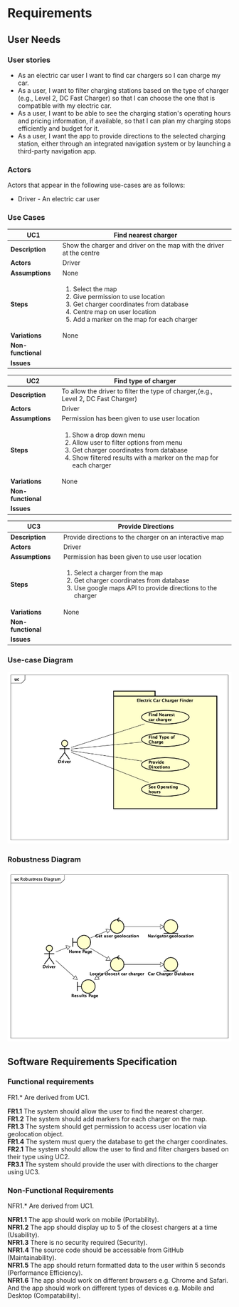 # Requirements

## User Needs

### User stories
* As an electric car user I want to find car chargers so I can charge my car.
* As a user, I want to filter charging stations based on the type of charger (e.g., Level 2, DC Fast Charger) so that I can choose the one that is compatible with my electric car. <br>
* As a user, I want to be able to see the charging station's operating hours and pricing information, if available, so that I can plan my charging stops efficiently and budget for it. <br>
* As a user, I want the app to provide directions to the selected charging station, either through an integrated navigation system or by launching a third-party navigation app. <br>

### Actors
Actors that appear in the following use-cases are as follows:

* Driver - An electric car user

### Use Cases

| UC1 | Find nearest charger | 
| -------------------------------------- | ------------------- |
| **Description** | Show the charger and driver on the map with the driver at the centre |
| **Actors** | Driver |
| **Assumptions** | None
| **Steps** | <ol><li>Select the map</li><li>Give permission to use location</li><li>Get charger coordinates from database</li><li>Centre map on user location</li><li>Add a marker on the map for each charger</li></ol> |
| **Variations** | None |
| **Non-functional** |  |
| **Issues** |  |

| UC2 | Find type of charger | 
| -------------------------------------- | ------------------- |
| **Description** | To allow the driver to filter the type of charger,(e.g., Level 2, DC Fast Charger) |
| **Actors** | Driver |
| **Assumptions** | Permission has been given to use user location</td></tr>
| **Steps** | <ol><li>Show a drop down menu</li><li>Allow user to filter options from menu</li><li>Get charger coordinates from database</li><li>Show filtered results with a marker on the map for each charger</li></ol> |
| **Variations** | None |
| **Non-functional** |  |
| **Issues** |  |

| UC3 | Provide Directions | 
| -------------------------------------- | ------------------- |
| **Description** | Provide directions to the charger on an interactive map |
| **Actors** | Driver |
| **Assumptions** | Permission has been given to use user location</td></tr>
| **Steps** | <ol><li>Select a charger from the map</li><li>Get charger coordinates from database</li><li>Use google maps API to provide directions to the charger</li></ol> |
| **Variations** | None |
| **Non-functional** |  |
| **Issues** |  |

### Use-case Diagram
![Use-Case Diagram](Images/UseCase-Diagram1.png)

### Robustness Diagram
![Robustness Diagram](Images/RobustnessDiagram.png)

## Software Requirements Specification
### Functional requirements
FR1.* Are derived from UC1.

**FR1.1** The system should allow the user to find the nearest charger. <br>
**FR1.2** The system should add markers for each charger on the map.<br>
**FR1.3** The system should get permission to access user location via geolocation object.<br>
**FR1.4** The system must query the database to get the charger coordinates.<br>
**FR2.1** The system should allow the user to find and filter chargers based on their type using UC2.<br>
**FR3.1** The system should provide the user with directions to the charger using UC3.<br>


### Non-Functional Requirements
NFR1.* Are derived from UC1.

**NFR1.1** The app should work on mobile (Portability). <br>
**NFR1.2** The app should display up to 5 of the closest chargers at a time (Usability). <br>
**NFR1.3** There is no security required (Security). <br>
**NFR1.4** The source code should be accessable from GitHub (Maintainability). <br>
**NFR1.5** The app should return formatted data to the user within 5 seconds (Performance Efficiency). <br>
**NFR1.6** The app should work on different browsers e.g. Chrome and Safari. And the app should work on different types of devices e.g. Mobile and Desktop (Compatability). <br>
